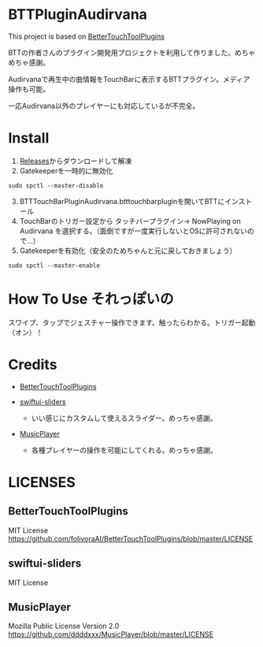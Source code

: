 # BTTPluginAudirvana
This project is based on [BetterTouchToolPlugins](https://github.com/folivoraAI/BetterTouchToolPlugins)

BTTの作者さんのプラグイン開発用プロジェクトを利用して作りました。めちゃめちゃ感謝。

Audirvanaで再生中の曲情報をTouchBarに表示するBTTプラグイン。メディア操作も可能。

一応Audirvana以外のプレイヤーにも対応しているが不完全。

# Install
1. [Releases](https://github.com/PetitStrawberry/BTTPluginAudirvana/releases)からダウンロードして解凍
2. Gatekeeperを一時的に無効化
```shell
sudo spctl --master-disable
```
3. BTTTouchBarPluginAudirvana.btttouchbarpluginを開いてBTTにインストール
4. TouchBarのトリガー設定から タッチバープラグイン-> NowPlaying on Audirvana を選択する。（面倒ですが一度実行しないとOSに許可されないので...）
5. Gatekeeperを有効化（安全のためちゃんと元に戻しておきましょう）
```shell
sudo spctl --master-enable
```

# How To Use それっぽいの
スワイプ、タップでジェスチャー操作できます。触ったらわかる。トリガー起動（オン）！

# Credits

- [BetterTouchToolPlugins](https://github.com/folivoraAI/BetterTouchToolPlugins)

- [swiftui-sliders](https://github.com/spacenation/swiftui-sliders)
  - いい感じにカスタムして使えるスライダー。めっちゃ感謝。

- [MusicPlayer](https://github.com/ddddxxx/MusicPlayer)
  - 各種プレイヤーの操作を可能にしてくれる。めっちゃ感謝。

# LICENSES

## BetterTouchToolPlugins
MIT License
 https://github.com/folivoraAI/BetterTouchToolPlugins/blob/master/LICENSE

## swiftui-sliders
MIT License


## MusicPlayer
Mozilla Public License Version 2.0
  https://github.com/ddddxxx/MusicPlayer/blob/master/LICENSE
